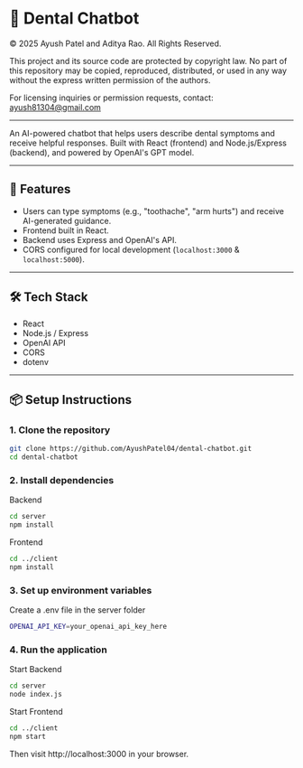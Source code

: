# 🦷 Dental Chatbot

© 2025 Ayush Patel and Aditya Rao. All Rights Reserved.

This project and its source code are protected by copyright law. No part of this repository may be copied, reproduced, distributed, or used in any way without the express written permission of the authors.

For licensing inquiries or permission requests, contact: ayush81304@gmail.com

---

An AI-powered chatbot that helps users describe dental symptoms and receive helpful responses. Built with React (frontend) and Node.js/Express (backend), and powered by OpenAI's GPT model.

---

## 🚀 Features

- Users can type symptoms (e.g., "toothache", "arm hurts") and receive AI-generated guidance.
- Frontend built in React.
- Backend uses Express and OpenAI's API.
- CORS configured for local development (`localhost:3000` & `localhost:5000`).

---

## 🛠️ Tech Stack

- React
- Node.js / Express
- OpenAI API
- CORS
- dotenv

---

## 📦 Setup Instructions

### 1. Clone the repository
```bash
git clone https://github.com/AyushPatel04/dental-chatbot.git
cd dental-chatbot
```

### 2. Install dependencies

Backend
```bash
cd server
npm install
```
Frontend
```bash
cd ../client
npm install
```
### 3. Set up environment variables

Create a .env file in the server folder
```bash
OPENAI_API_KEY=your_openai_api_key_here
```

### 4. Run the application

Start Backend
```bash
cd server
node index.js
```
Start Frontend
```bash
cd ../client
npm start
```
Then visit http://localhost:3000 in your browser.

